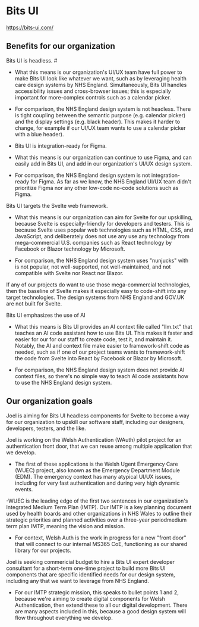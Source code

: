 # Bits UI

<https://bits-ui.com/>

## Benefits for our organization

Bits UI is headless. #

- What this means is our organization's UI/UX team have full power to make Bits UI look like whatever we want, such as by leveraging health care design systems by NHS England. Simultaneously, Bits UI handles accessibility issues and cross-browser issues; this is especially important for more-complex controls such as a calendar picker. 

- For comparison, the NHS England design system is not headless. There is tight coupling between the semantic purpose (e.g. calendar picker) and the display settings (e.g. black header). This makes it harder to change, for example if our UI/UX team wants to use a calendar picker with a blue header).

- Bits UI is integration-ready for Figma.

- What this means is our organization can continue to use Figma, and can easily add in Bits UI, and add in our organization's UI/UX design system.

- For comparison, the NHS England design system is not integration-ready for Figma. As far as we know, the NHS England UI/UX team didn't prioritize Figma nor any other low-code no-code solutions such as Figma.

Bits UI targets the Svelte web framework.

- What this means is our organization can aim for Svelte for our upskilling, because Svelte is especially-friendly for developers and testers. This is because Svelte uses popular web technologies such as HTML, CSS, and JavaScript, and deliberately does not use any use any technology from mega-commercial U.S. companies such as React technology by Facebook or Blazor technology by Microsoft. 

- For comparison, the NHS England design system uses "nunjucks" with is not popular, not well-supported, not well-maintained, and not compatible with Svelte nor React nor Blazor.

If any of our projects do want to use those mega-commercial technologies, then the baseline of Svelte makes it especially easy to code-shift into any target technologies. The design systems from NHS England and GOV.UK are not built for Svelte.

Bits UI emphasizes the use of AI 

- What this means is Bits UI provides an AI context file called "llm.txt" that teaches an AI code assistant how to use Bits UI. This makes it faster and easier for our for our staff to create code, test it, and maintain it. Notably, the AI and context file make easier to framework-shift code as needed, such as if one of our project teams wants to framework-shift the code from Svelte into React by Facebook or Blazor by Microsoft.

- For comparison, the NHS England design system does not provide AI context files, so there's no simple way to teach AI code assistants how to use the NHS England design system.
 
## Our organization goals

Joel is aiming for Bits UI headless components for Svelte to become a way for our organization to upskill our software staff, including our designers, developers, testers, and the like.

Joel is working on the Welsh Authentication (WAuth) pilot project for an authentication front door, that we can reuse among multiple application that we develop. 

- The first of these applications is the Welsh Ugent Emergency Care (WUEC) project, also known as the Emergency Department Module (EDM). The emergency context has many atypical UI/UX issues, including for very fast authentication and during very high dynamic events.

 -WUEC is the leading edge of the first two sentences in our organization's Integrated Medium Term Plan (IMTP). Our IMTP is a key planning document used by health boards and other organizations in NHS Wales to outline their strategic priorities and planned activities over a three-year periodmedium term plan IMTP, meaning the vision and mission.

- For context, Welsh Auth is the work in progress for a new "front door" that will connect to our internal MS365 CoE, functioning as our shared library for our projects.

Joel is seeking commericial budget to hire a Bits UI expert developer consultant for a short-term one-time project to build more Bits UI components that are specific identified needs for our design system, including any that we want to leverage from NHS England. 

- For our IMTP strategic mission, this speaks to bullet points 1 and 2, because we're aiming to create digital components for Welsh Authentication, then extend these to all our digital development. There are many aspects included in this, because a good design system will flow throughout everything we develop.
  
